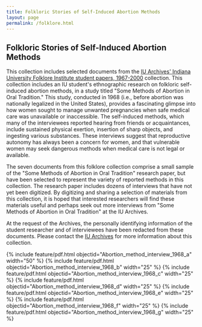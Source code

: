 ```yaml
---
title: Folkloric Stories of Self-Induced Abortion Methods
layout: page
permalink: /folklore.html
---
```

## Folkloric Stories of Self-Induced Abortion Methods

This collection includes selected documents from the [IU Archives' Indiana University Folklore Institute student papers, 1967-2000](https://purl.dlib.indiana.edu/iudl/findingaids/archives/InU-Ar-VAD7971) collection. This collection includes an IU student's ethnographic research on folkloric self-induced abortion methods, in a study titled "Some Methods of Abortion in Oral Tradition." This study, conducted in 1968 (i.e., before abortion was nationally legalized in the United States), provides a fascinating glimpse into how women sought to manage unwanted pregnancies when safe medical care was unavailable or inaccessible. The self-induced methods, which many of the interviewees reported hearing from friends or acquaintances, include sustained physical exertion, insertion of sharp objects, and ingesting various substances. These interviews suggest that reproductive autonomy has always been a concern for women, and that vulnerable women may seek dangerous methods when medical care is not legal or available.

The seven documents from this folklore collection comprise a small sample of the "Some Methods of Abortion in Oral Tradition" research paper, but have been selected to represent the variety of reported methods in this collection. The research paper includes dozens of interviews that have not yet been digitized. By digitizing and sharing a selection of materials from this collection, it is hoped that interested researchers will find these materials useful and perhaps seek out more interviews from "Some Methods of Abortion in Oral Tradition" at the IU Archives.

At the request of the Archives, the personally identifying information of the student researcher and of interviewees have been redacted from these documents. Please contact the [IU Archives](https://libraries.indiana.edu/university-archives) for more information about this collection.

{% include feature/pdf.html objectid="Abortion_method_interview_1968_a" width="50" %}
{% include feature/pdf.html objectid="Abortion_method_interview_1968_b" width="25" %}
{% include feature/pdf.html objectid="Abortion_method_interview_1968_c" width="25" %}
{% include feature/pdf.html objectid="Abortion_method_interview_1968_d" width="25" %}
{% include feature/pdf.html objectid="Abortion_method_interview_1968_e" width="25" %}
{% include feature/pdf.html objectid="Abortion_method_interview_1968_f" width="25" %}
{% include feature/pdf.html objectid="Abortion_method_interview_1968_g" width="25" %}

